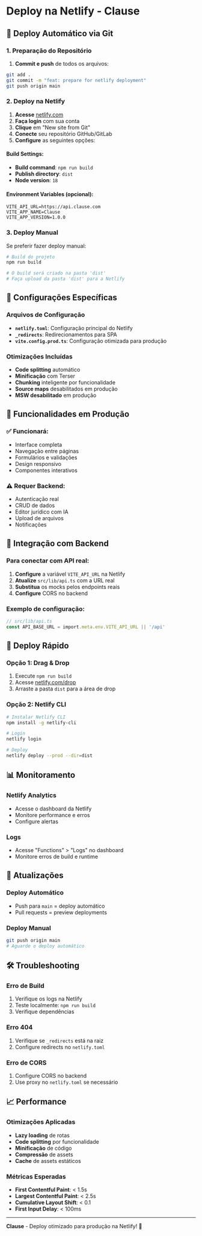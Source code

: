 # Deploy na Netlify - Clause

## 🚀 Deploy Automático via Git

### 1. Preparação do Repositório

1. **Commit e push** de todos os arquivos:
```bash
git add .
git commit -m "feat: prepare for netlify deployment"
git push origin main
```

### 2. Deploy na Netlify

1. **Acesse** [netlify.com](https://netlify.com)
2. **Faça login** com sua conta
3. **Clique** em "New site from Git"
4. **Conecte** seu repositório GitHub/GitLab
5. **Configure** as seguintes opções:

#### Build Settings:
- **Build command**: `npm run build`
- **Publish directory**: `dist`
- **Node version**: `18`

#### Environment Variables (opcional):
```
VITE_API_URL=https://api.clause.com
VITE_APP_NAME=Clause
VITE_APP_VERSION=1.0.0
```

### 3. Deploy Manual

Se preferir fazer deploy manual:

```bash
# Build do projeto
npm run build

# O build será criado na pasta 'dist'
# Faça upload da pasta 'dist' para a Netlify
```

## 🔧 Configurações Específicas

### Arquivos de Configuração

- **`netlify.toml`**: Configuração principal do Netlify
- **`_redirects`**: Redirecionamentos para SPA
- **`vite.config.prod.ts`**: Configuração otimizada para produção

### Otimizações Incluídas

- **Code splitting** automático
- **Minificação** com Terser
- **Chunking** inteligente por funcionalidade
- **Source maps** desabilitados em produção
- **MSW desabilitado** em produção

## 📱 Funcionalidades em Produção

### ✅ Funcionará:
- Interface completa
- Navegação entre páginas
- Formulários e validações
- Design responsivo
- Componentes interativos

### ⚠️ Requer Backend:
- Autenticação real
- CRUD de dados
- Editor jurídico com IA
- Upload de arquivos
- Notificações

## 🔌 Integração com Backend

### Para conectar com API real:

1. **Configure** a variável `VITE_API_URL` na Netlify
2. **Atualize** `src/lib/api.ts` com a URL real
3. **Substitua** os mocks pelos endpoints reais
4. **Configure** CORS no backend

### Exemplo de configuração:

```typescript
// src/lib/api.ts
const API_BASE_URL = import.meta.env.VITE_API_URL || '/api'
```

## 🚀 Deploy Rápido

### Opção 1: Drag & Drop
1. Execute `npm run build`
2. Acesse [netlify.com/drop](https://netlify.com/drop)
3. Arraste a pasta `dist` para a área de drop

### Opção 2: Netlify CLI
```bash
# Instalar Netlify CLI
npm install -g netlify-cli

# Login
netlify login

# Deploy
netlify deploy --prod --dir=dist
```

## 📊 Monitoramento

### Netlify Analytics
- Acesse o dashboard da Netlify
- Monitore performance e erros
- Configure alertas

### Logs
- Acesse "Functions" > "Logs" no dashboard
- Monitore erros de build e runtime

## 🔄 Atualizações

### Deploy Automático
- Push para `main` = deploy automático
- Pull requests = preview deployments

### Deploy Manual
```bash
git push origin main
# Aguarde o deploy automático
```

## 🛠️ Troubleshooting

### Erro de Build
1. Verifique os logs na Netlify
2. Teste localmente: `npm run build`
3. Verifique dependências

### Erro 404
1. Verifique se `_redirects` está na raiz
2. Configure redirects no `netlify.toml`

### Erro de CORS
1. Configure CORS no backend
2. Use proxy no `netlify.toml` se necessário

## 📈 Performance

### Otimizações Aplicadas
- **Lazy loading** de rotas
- **Code splitting** por funcionalidade
- **Minificação** de código
- **Compressão** de assets
- **Cache** de assets estáticos

### Métricas Esperadas
- **First Contentful Paint**: < 1.5s
- **Largest Contentful Paint**: < 2.5s
- **Cumulative Layout Shift**: < 0.1
- **First Input Delay**: < 100ms

---

**Clause** - Deploy otimizado para produção na Netlify! 🚀
